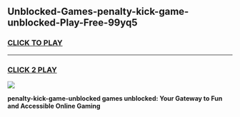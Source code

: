 
## Unblocked-Games-penalty-kick-game-unblocked-Play-Free-99yq5
<h3>
<a href="https://premium76.site?title=penalty-kick-game-unblocked&ref=09A">CLICK TO PLAY</a></h3>
<hr>

<h3>
<a href="https://premium76.site?title=penalty-kick-game-unblocked&ref=09A">CLICK 2 PLAY</a>
  
</h3>

<a href="https://premium76.site?title=penalty-kick-game-unblocked&ref=09A"><img src="https://clearcache.store/games.png"></a>


**penalty-kick-game-unblocked games unblocked: Your Gateway to Fun and Accessible Online Gaming**
